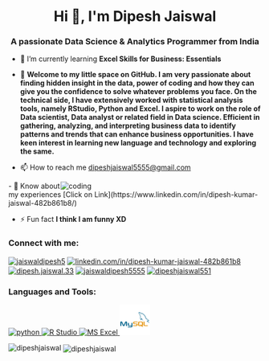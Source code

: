 <h1 align="center">Hi 👋, I'm Dipesh Jaiswal</h1>
<h3 align="center">A passionate Data Science & Analytics Programmer from India</h3>

- 🌱 I’m currently learning **Excel Skills for Business: Essentials**

- 💬 **Welcome to my little space on GitHub. I am very passionate about finding hidden insight in the data, power of coding and how they can give you the confidence to solve whatever problems you face. On the technical side, I have extensively worked with statistical analysis tools, namely RStudio, Python and Excel. I aspire to work on the role of Data scientist, Data analyst or related field in Data science. Efficient in gathering, analyzing, and interpreting business data to identify patterns and trends that can enhance business opportunities. I have keen interest in learning new language and technology and exploring the same.**

- 📫 How to reach me [dipeshjaiswal5555@gmail.com](dipeshjaiswal5555@gmail.com)
<img align="right" alt="coding" width="400" src="https://raw.githubusercontent.com/abhisheknaiidu/abhisheknaiidu/master/code.gif">
- 📄 Know about my experiences [Click on Link](https://www.linkedin.com/in/dipesh-kumar-jaiswal-482b861b8/)

- ⚡ Fun fact **I think I am funny XD**

<h3 align="left">Connect with me:</h3>
<p align="left">
<a href="https://twitter.com/jaiswaldipesh5" target="blank"><img align="center" src="https://raw.githubusercontent.com/rahuldkjain/github-profile-readme-generator/master/src/images/icons/Social/twitter.svg" alt="jaiswaldipesh5" height="30" width="40" /></a>
<a href="https://linkedin.com/in/linkedin.com/in/dipesh-kumar-jaiswal-482b861b8" target="blank"><img align="center" src="https://raw.githubusercontent.com/rahuldkjain/github-profile-readme-generator/master/src/images/icons/Social/linked-in-alt.svg" alt="linkedin.com/in/dipesh-kumar-jaiswal-482b861b8" height="30" width="40" /></a>
<a href="https://fb.com/dipesh.jaiswal.33" target="blank"><img align="center" src="https://raw.githubusercontent.com/rahuldkjain/github-profile-readme-generator/master/src/images/icons/Social/facebook.svg" alt="dipesh.jaiswal.33" height="30" width="40" /></a>
<a href="https://instagram.com/jaiswaldipesh5555" target="blank"><img align="center" src="https://raw.githubusercontent.com/rahuldkjain/github-profile-readme-generator/master/src/images/icons/Social/instagram.svg" alt="jaiswaldipesh5555" height="30" width="40" /></a>
<a href="https://www.hackerrank.com/dipeshjaiswal551" target="blank"><img align="center" src="https://raw.githubusercontent.com/rahuldkjain/github-profile-readme-generator/master/src/images/icons/Social/hackerrank.svg" alt="dipeshjaiswal551" height="30" width="40" /></a>
</p>

<h3 align="left">Languages and Tools:</h3>
<p align="left"> <a href="https://www.python.org" target="_blank"> <img src="https://upload.wikimedia.org/wikipedia/commons/thumb/c/c3/Python-logo-notext.svg/110px-Python-logo-notext.svg.png" alt="python" width="40" height="40"/>  </a> 
<a href="https://www.rstudio.com/" target="_blank"> <img src="https://www.rstudio.com/wp-content/uploads/2014/06/RStudio-Ball.png?w=144" alt="R Studio" width="40" height="40"/>  </a> 
<a href="https://www.microsoft.com/en-ww/microsoft-365/excel" target="_blank"> <img src="https://1000logos.net/wp-content/uploads/2020/08/Microsoft-Excel-Logo-500x313.png" alt="MS Excel" width="65" height="40"/>  </a> 
<a href="https://www.mysql.com/" target="_blank"> <img src="https://raw.githubusercontent.com/devicons/devicon/master/icons/mysql/mysql-original-wordmark.svg" alt="mysql" width="60" height="60"/>  </a> </p>

<p><img align="left" src="https://github-readme-stats.vercel.app/api/top-langs?username=dipeshjaiswal&show_icons=true&locale=en&layout=compact" alt="dipeshjaiswal" /></p>

<p>&nbsp;<img align="center" src="https://github-readme-stats.vercel.app/api?username=dipeshjaiswal&show_icons=true&locale=en" alt="dipeshjaiswal" /></p>
